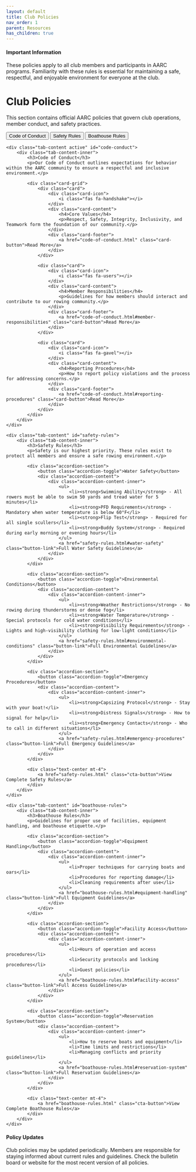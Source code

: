 ```yaml
---
layout: default
title: Club Policies
nav_order: 1
parent: Resources
has_children: true
---
```


<div class="info-box tip">
    <h4>Important Information</h4>
    <p>These policies apply to all club members and participants in AARC programs. Familiarity with these rules is essential for maintaining a safe, respectful, and enjoyable environment for everyone at the club.</p>
</div>

# Club Policies

This section contains official AARC policies that govern club operations, member conduct, and safety practices.

<div class="tab-container">
    <div class="tab-nav">
        <button class="tab-link active" data-tab="code-conduct">Code of Conduct</button>
        <button class="tab-link" data-tab="safety-rules">Safety Rules</button>
        <button class="tab-link" data-tab="boathouse-rules">Boathouse Rules</button>
    </div>
    
    <div class="tab-content active" id="code-conduct">
        <div class="tab-content-inner">
            <h3>Code of Conduct</h3>
            <p>Our Code of Conduct outlines expectations for behavior within the AARC community to ensure a respectful and inclusive environment.</p>
            
            <div class="card-grid">
                <div class="card">
                    <div class="card-icon">
                        <i class="fas fa-handshake"></i>
                    </div>
                    <div class="card-content">
                        <h4>Core Values</h4>
                        <p>Respect, Safety, Integrity, Inclusivity, and Teamwork form the foundation of our community.</p>
                    </div>
                    <div class="card-footer">
                        <a href="code-of-conduct.html" class="card-button">Read More</a>
                    </div>
                </div>
                
                <div class="card">
                    <div class="card-icon">
                        <i class="fas fa-users"></i>
                    </div>
                    <div class="card-content">
                        <h4>Member Responsibilities</h4>
                        <p>Guidelines for how members should interact and contribute to our rowing community.</p>
                    </div>
                    <div class="card-footer">
                        <a href="code-of-conduct.html#member-responsibilities" class="card-button">Read More</a>
                    </div>
                </div>
                
                <div class="card">
                    <div class="card-icon">
                        <i class="fas fa-gavel"></i>
                    </div>
                    <div class="card-content">
                        <h4>Reporting Procedures</h4>
                        <p>How to report policy violations and the process for addressing concerns.</p>
                    </div>
                    <div class="card-footer">
                        <a href="code-of-conduct.html#reporting-procedures" class="card-button">Read More</a>
                    </div>
                </div>
            </div>
        </div>
    </div>
    
    <div class="tab-content" id="safety-rules">
        <div class="tab-content-inner">
            <h3>Safety Rules</h3>
            <p>Safety is our highest priority. These rules exist to protect all members and ensure a safe rowing environment.</p>
            
            <div class="accordion-section">
                <button class="accordion-toggle">Water Safety</button>
                <div class="accordion-content">
                    <div class="accordion-content-inner">
                        <ul>
                            <li><strong>Swimming Ability</strong> - All rowers must be able to swim 50 yards and tread water for 5 minutes</li>
                            <li><strong>PFD Requirements</strong> - Mandatory when water temperature is below 60°F</li>
                            <li><strong>Flip Test</strong> - Required for all single scullers</li>
                            <li><strong>Buddy System</strong> - Required during early morning or evening hours</li>
                        </ul>
                        <a href="safety-rules.html#water-safety" class="button-link">Full Water Safety Guidelines</a>
                    </div>
                </div>
            </div>
            
            <div class="accordion-section">
                <button class="accordion-toggle">Environmental Conditions</button>
                <div class="accordion-content">
                    <div class="accordion-content-inner">
                        <ul>
                            <li><strong>Weather Restrictions</strong> - No rowing during thunderstorms or dense fog</li>
                            <li><strong>Water Temperature</strong> - Special protocols for cold water conditions</li>
                            <li><strong>Visibility Requirements</strong> - Lights and high-visibility clothing for low-light conditions</li>
                        </ul>
                        <a href="safety-rules.html#environmental-conditions" class="button-link">Full Environmental Guidelines</a>
                    </div>
                </div>
            </div>
            
            <div class="accordion-section">
                <button class="accordion-toggle">Emergency Procedures</button>
                <div class="accordion-content">
                    <div class="accordion-content-inner">
                        <ul>
                            <li><strong>Capsizing Protocol</strong> - Stay with your boat!</li>
                            <li><strong>Distress Signals</strong> - How to signal for help</li>
                            <li><strong>Emergency Contacts</strong> - Who to call in different situations</li>
                        </ul>
                        <a href="safety-rules.html#emergency-procedures" class="button-link">Full Emergency Guidelines</a>
                    </div>
                </div>
            </div>
            
            <div class="text-center mt-4">
                <a href="safety-rules.html" class="cta-button">View Complete Safety Rules</a>
            </div>
        </div>
    </div>
    
    <div class="tab-content" id="boathouse-rules">
        <div class="tab-content-inner">
            <h3>Boathouse Rules</h3>
            <p>Guidelines for proper use of facilities, equipment handling, and boathouse etiquette.</p>
            
            <div class="accordion-section">
                <button class="accordion-toggle">Equipment Handling</button>
                <div class="accordion-content">
                    <div class="accordion-content-inner">
                        <ul>
                            <li>Proper techniques for carrying boats and oars</li>
                            <li>Procedures for reporting damage</li>
                            <li>Cleaning requirements after use</li>
                        </ul>
                        <a href="boathouse-rules.html#equipment-handling" class="button-link">Full Equipment Guidelines</a>
                    </div>
                </div>
            </div>
            
            <div class="accordion-section">
                <button class="accordion-toggle">Facility Access</button>
                <div class="accordion-content">
                    <div class="accordion-content-inner">
                        <ul>
                            <li>Hours of operation and access procedures</li>
                            <li>Security protocols and locking procedures</li>
                            <li>Guest policies</li>
                        </ul>
                        <a href="boathouse-rules.html#facility-access" class="button-link">Full Access Guidelines</a>
                    </div>
                </div>
            </div>
            
            <div class="accordion-section">
                <button class="accordion-toggle">Reservation System</button>
                <div class="accordion-content">
                    <div class="accordion-content-inner">
                        <ul>
                            <li>How to reserve boats and equipment</li>
                            <li>Time limits and restrictions</li>
                            <li>Managing conflicts and priority guidelines</li>
                        </ul>
                        <a href="boathouse-rules.html#reservation-system" class="button-link">Full Reservation Guidelines</a>
                    </div>
                </div>
            </div>
            
            <div class="text-center mt-4">
                <a href="boathouse-rules.html" class="cta-button">View Complete Boathouse Rules</a>
            </div>
        </div>
    </div>
</div>

<div class="info-box warning mt-4">
    <h4>Policy Updates</h4>
    <p>Club policies may be updated periodically. Members are responsible for staying informed about current rules and guidelines. Check the bulletin board or website for the most recent version of all policies.</p>
</div>

<script src="{{ site.baseurl }}/assets/js/tabs.js"></script>
<script src="{{ site.baseurl }}/assets/js/accordion.js"></script>
